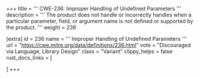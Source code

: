 +++
title = '''
CWE-236: Improper Handling of Undefined Parameters
'''
description	= '''
The product does not handle or incorrectly handles when a particular parameter, field, or argument name is not defined or supported by the product.
'''
weight = 236

[extra]
id = 236
name = '''
Improper Handling of Undefined Parameters
'''
url = "https://cwe.mitre.org/data/definitions/236.html"
vote = "Discouraged via Language, Library Design"
class = "Variant"
clippy_helps = false
rust_docs_links = [

]
+++
